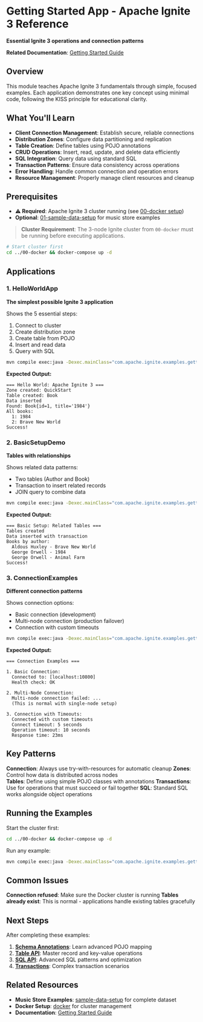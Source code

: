 # Getting Started App - Apache Ignite 3 Reference

**Essential Ignite 3 operations and connection patterns**

**Related Documentation**: [Getting Started Guide](../../docs/01-foundation/02-getting-started.md)

## Overview

This module teaches Apache Ignite 3 fundamentals through simple, focused examples. Each application demonstrates one key concept using minimal code, following the KISS principle for educational clarity.

## What You'll Learn

- **Client Connection Management**: Establish secure, reliable connections
- **Distribution Zones**: Configure data partitioning and replication  
- **Table Creation**: Define tables using POJO annotations
- **CRUD Operations**: Insert, read, update, and delete data efficiently
- **SQL Integration**: Query data using standard SQL
- **Transaction Patterns**: Ensure data consistency across operations
- **Error Handling**: Handle common connection and operation errors
- **Resource Management**: Properly manage client resources and cleanup

## Prerequisites

- **⚠️ Required**: Apache Ignite 3 cluster running (see [00-docker setup](../00-docker/README.md))
- **Optional**: [01-sample-data-setup](../01-sample-data-setup/) for music store examples

> **Cluster Requirement**: The 3-node Ignite cluster from `00-docker` must be running before executing applications.

```bash
# Start cluster first
cd ../00-docker && docker-compose up -d
```

## Applications

### 1. HelloWorldApp

**The simplest possible Ignite 3 application**

Shows the 5 essential steps:

1. Connect to cluster
2. Create distribution zone  
3. Create table from POJO
4. Insert and read data
5. Query with SQL

```bash
mvn compile exec:java -Dexec.mainClass="com.apache.ignite.examples.gettingstarted.HelloWorldApp"
```

**Expected Output:**

```
=== Hello World: Apache Ignite 3 ===
Zone created: QuickStart
Table created: Book
Data inserted
Found: Book{id=1, title='1984'}
All books:
  1: 1984
  2: Brave New World
Success!
```

### 2. BasicSetupDemo

**Tables with relationships**

Shows related data patterns:

- Two tables (Author and Book)
- Transaction to insert related records
- JOIN query to combine data

```bash
mvn compile exec:java -Dexec.mainClass="com.apache.ignite.examples.gettingstarted.BasicSetupDemo"
```

**Expected Output:**

```
=== Basic Setup: Related Tables ===
Tables created
Data inserted with transaction
Books by author:
  Aldous Huxley - Brave New World
  George Orwell - 1984
  George Orwell - Animal Farm
Success!
```

### 3. ConnectionExamples

**Different connection patterns**

Shows connection options:

- Basic connection (development)
- Multi-node connection (production failover)
- Connection with custom timeouts

```bash
mvn compile exec:java -Dexec.mainClass="com.apache.ignite.examples.gettingstarted.ConnectionExamples"
```

**Expected Output:**

```
=== Connection Examples ===

1. Basic Connection:
  Connected to: [localhost:10800]
  Health check: OK

2. Multi-Node Connection:
  Multi-node connection failed: ...
  (This is normal with single-node setup)

3. Connection with Timeouts:
  Connected with custom timeouts
  Connect timeout: 5 seconds
  Operation timeout: 10 seconds
  Response time: 23ms
```

## Key Patterns

**Connection**: Always use try-with-resources for automatic cleanup
**Zones**: Control how data is distributed across nodes  
**Tables**: Define using simple POJO classes with annotations
**Transactions**: Use for operations that must succeed or fail together
**SQL**: Standard SQL works alongside object operations

## Running the Examples

Start the cluster first:

```bash
cd ../00-docker && docker-compose up -d
```

Run any example:

```bash
mvn compile exec:java -Dexec.mainClass="com.apache.ignite.examples.gettingstarted.HelloWorldApp"
```

## Common Issues

**Connection refused**: Make sure the Docker cluster is running
**Tables already exist**: This is normal - applications handle existing tables gracefully

## Next Steps

After completing these examples:

1. **[Schema Annotations](../03-schema-annotations-app/)**: Learn advanced POJO mapping
2. **[Table API](../04-table-api-app/)**: Master record and key-value operations  
3. **[SQL API](../05-sql-api-app/)**: Advanced SQL patterns and optimization
4. **[Transactions](../06-transactions-app/)**: Complex transaction scenarios

## Related Resources

- **Music Store Examples**: [sample-data-setup](../01-sample-data-setup/) for complete dataset
- **Docker Setup**: [docker](../00-docker/) for cluster management
- **Documentation**: [Getting Started Guide](../../docs/01-foundation/02-getting-started.md)
